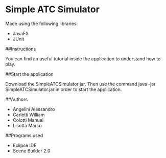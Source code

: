 
# Simple ATC Simulator

Made using the following libraries:

- JavaFX
- JUnit

##Instructions

You can find an useful tutorial inside the application to understand how to play.

##Start the application

Download the SimpleATCSimulator jar.
Then use the command java -jar SimpleATCSimulator.jar in order to start the application. 

##Authors

- Angelini Alessandro
- Carletti William
- Colotti Manuel
- Lisotta Marco

##Programs used

- Eclipse IDE
- Scene Builder 2.0
